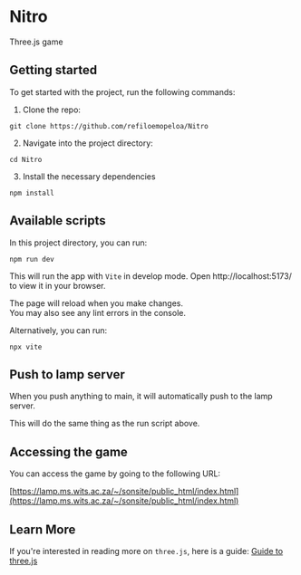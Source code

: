 # Nitro

Three.js game

## Getting started

To get started with the project, run the following commands:

1. Clone the repo:

```shell
git clone https://github.com/refiloemopeloa/Nitro
```

2. Navigate into the project directory:

```shell
cd Nitro
```

3. Install the necessary dependencies

```shell
npm install
```

## Available scripts

In this project directory, you can run:

```shell
npm run dev
```

This will run the app with `Vite` in develop mode. 
Open http://localhost:5173/ to view it in your browser.

The page will reload when you make changes.  
You may also see any lint errors in the console.

Alternatively, you can run:

```shell
npx vite
```
## Push to lamp server

When you push anything to main, it will automatically push to the lamp server.

This will do the same thing as the run script above.

## Accessing the game

You can access the game by going to the following URL:

[https://lamp.ms.wits.ac.za/~/sonsite/public_html/index.html](https://lamp.ms.wits.ac.za/~/sonsite/public_html/index.html)

## Learn More

If you're interested in reading more on `three.js`, here is a guide: [Guide to three.js](https://github.com/refiloemopeloa/three.js/blob/main/Guide%20to%20three.js.md)
